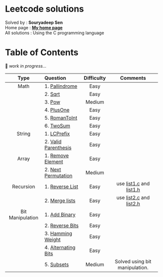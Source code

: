 # Leetcode solutions

Solved by     : **Souryadeep Sen**  
Home page     : [**My home page**](https://github.com/Souryadeep)  
All solutions : Using the C programming language

# Table of Contents

👷 *work in progress...*  



| Type     |    Question                                                                |  Difficulty | Comments 		|
|:--------:|:-------------------------------------------------------------------------- |:-----------:|:-----------------------:|
| Math     |1. [Pallindrome](https://leetcode.com/problems/palindrome-number/)          |Easy         |          		|
|          |2. [Sqrt](https://leetcode.com/problems/sqrtx/)                             |Easy         |          		|
|          |3. [Pow](https://leetcode.com/problems/powx-n/)                             |Medium       |		 		|
|          |4. [PlusOne](https://leetcode.com/problems/plus-one/)                       |Easy         |		 		|
|          |5. [RomanToInt](https://leetcode.com/problems/roman-to-integer/)            |Easy         |		 		|
|          |6. [TwoSum](https://leetcode.com/problems/two-sum)                          |Easy         |		 		|
| String   |1. [LCPrefix](https://leetcode.com/problems/longest-common-prefix/)         |Easy         |	 		     | 
|          |2. [Valid Parenthesis](https://leetcode.com/problems/valid-parentheses/)    |Easy         |		 		|
| Array    |1. [Remove Element](https://leetcode.com/problems/remove-element/)		|Easy	      |		 		|
|          |2. [Next Permutation](https://leetcode.com/problems/next-permutation/)      |Medium       |		 	      	|
| Recursion|1. [Reverse List](https://leetcode.com/problems/reverse-linked-list/)       |Easy         |use [list1.c](https://github.com/Souryadeep/Leetcode/blob/master/src/list1.c) and [list1.h](https://github.com/Souryadeep/Leetcode/blob/master/include/list1.h)	|
|          |2. [Merge lists](https://leetcode.com/problems/merge-two-sorted-lists/)     |Easy         |use [list2.c](https://github.com/Souryadeep/Leetcode/blob/master/src/list2.c) and [list2.h](https://github.com/Souryadeep/Leetcode/blob/master/include/list2.h)|
| Bit Manipulation|1. [Add Binary](https://leetcode.com/problems/add-binary/)           |Easy         |                         |
|          |2. [Reverse Bits](https://leetcode.com/problems/reverse-bits/)              |Easy         |                         |
|          |3. [Hamming Weight](https://leetcode.com/problems/number-of-1-bits/)        |Easy         |                         |
|          |4. [Alternating Bits](https://leetcode.com/problems/binary-number-with-alternating-bits/)|Easy    |                 |
|          |5. [Subsets](https://leetcode.com/problems/subsets/)                        |Medium       |Solved using bit manipulation. |
